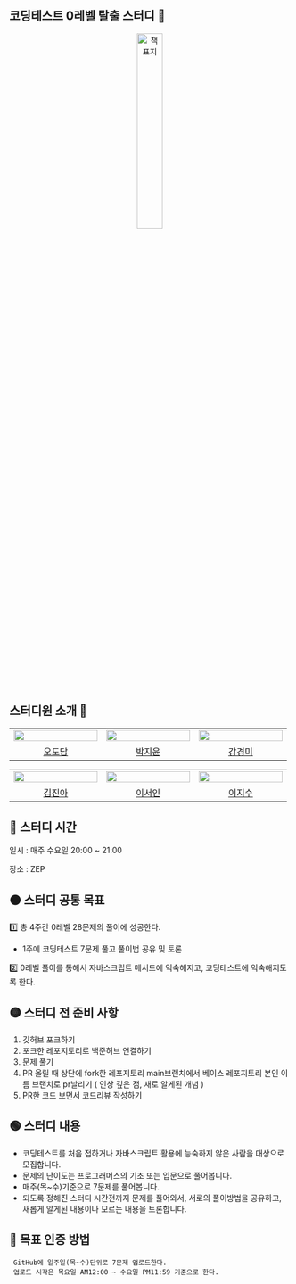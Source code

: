 ## 코딩테스트 0레벨 탈출 스터디 💛
<div align="center">
<img src="https://modulabs.co.kr/wp-content/uploads/2023/11/image-1536x864.jpeg" width="30%" alt="책 표지" />  
</div>

## 스터디원 소개 🐣 
<div align="center">
<table>
  <tr>
    <td>
      <img src="https://github.com/Dodam0719.png?size=100" width="150px" height="15%"/>
    </td>
    <td>
      <img src="https://github.com/hijiyun.png?size=100" width="150px" height="15%"/>
    </td>
    <td>
      <img src="https://github.com/gaem-gaem.png?size=100" width="150px" height="15%"/>
    </td>
  </tr>
  <tr>
    <td align="center">
      <a href="https://github.com/Dodam0719 ">
      오도담
      </a>
    </td>
    <td align="center">
      <a href="https://github.com/hijiyun">
      박지윤
      </a>
    </td>
    <td align="center">
      <a href="https://github.com/gaem-gaem">
      강경미
      </a>
    </td>
  </tr>
</table>

<table>
  <tr>
    <td>
      <img src="https://github.com/jinah-dev.png?size=100" width="150px" height="15%"/>
    </td>
    <td>
      <img src="https://github.com/Seoin02.png?size=100" width="150px" height="15%"/>
    </td>
    <td>
      <img src="https://github.com/elenfl0122.png?size=100" width="150px" height="15%"/>
    </td>
  </tr>
  <tr>
      <td align="center">
        <a href="https://github.com/jinah-dev">
        김진아
        </a>
      </td>
      <td align="center">
        <a href="https://github.com/Seoin02">
        이서인
        </a>
      </td>
      <td align="center">
        <a href="https://github.com/elenfl0122">
        이지수
        </a>
      </td>
  </tr>
</table>
</div>

## 🔴 스터디 시간 

일시 : 매주 수요일 20:00 ~ 21:00

장소 : ZEP

## 🟠 스터디 공통 목표 

1️⃣ 총 4주간 0레벨 28문제의 풀이에 성공한다.<br />
- 1주에 코딩테스트 7문제 풀고 풀이법 공유 및 토론 <br/>

2️⃣ 0레벨 풀이를 통해서 자바스크립트 메서드에 익숙해지고, 코딩테스트에 익숙해지도록 한다.

## 🟡 스터디 전 준비 사항 
1. 깃허브 포크하기
2. 포크한 레포지토리로 백준허브 연결하기
3. 문제 풀기 
4. PR 올릴 때 상단에 fork한 레포지토리 main브랜치에서 베이스 레포지토리 본인 이름 브랜치로 pr날리기 ( 인상 깊은 점, 새로 알게된 개념 )
5. PR한 코드 보면서 코드리뷰 작성하기 

## 🟢 스터디 내용 
-  코딩테스트를 처음 접하거나 자바스크립트 활용에 능숙하지 않은 사람을 대상으로 모집합니다.
- 문제의 난이도는 프로그래머스의 기초 또는 입문으로 풀어봅니다.
- 매주(목~수)기준으로 7문제를 풀어봅니다.
- 되도록 정해진 스터디 시간전까지 문제를 풀어와서, 서로의 풀이방법을 공유하고, 새롭게 알게된 내용이나 모르는 내용을 토론합니다.
  
## 🔵 목표 인증 방법 
     GitHub에 일주일(목~수)단위로 7문제 업로드한다.
     업로드 시각은 목요일 AM12:00 ~ 수요일 PM11:59 기준으로 한다.
